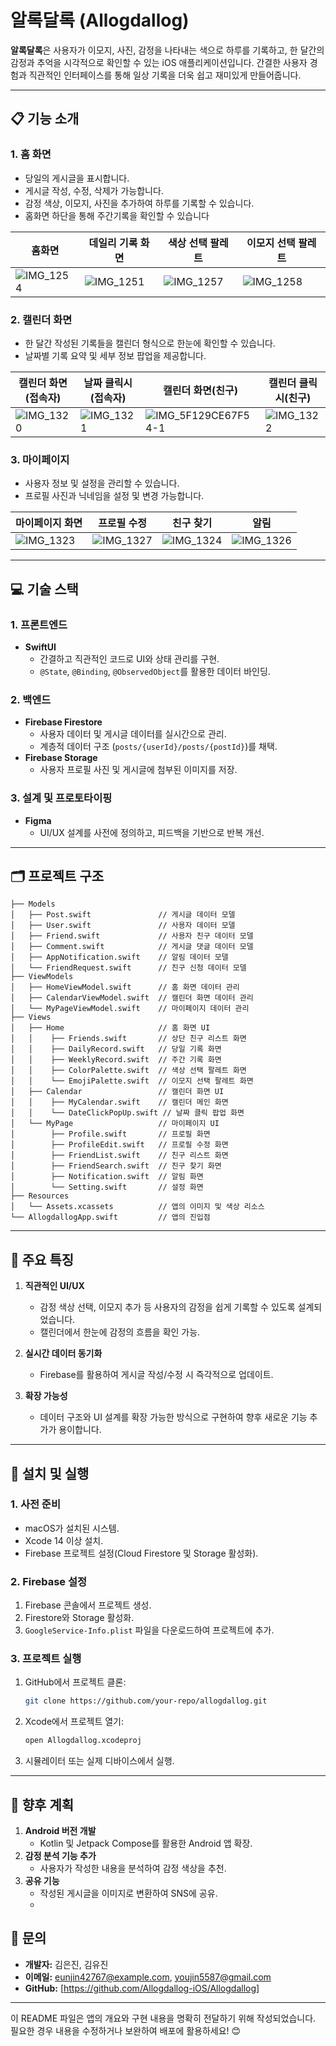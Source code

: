 # 알록달록 (Allogdallog)

**알록달록**은 사용자가 이모지, 사진, 감정을 나타내는 색으로 하루를 기록하고, 한 달간의 감정과 추억을 시각적으로 확인할 수 있는 iOS 애플리케이션입니다. 간결한 사용자 경험과 직관적인 인터페이스를 통해 일상 기록을 더욱 쉽고 재미있게 만들어줍니다.

---

## 📋 **기능 소개**

### 1. **홈 화면**
- 당일의 게시글을 표시합니다.
- 게시글 작성, 수정, 삭제가 가능합니다.
- 감정 색상, 이모지, 사진을 추가하여 하루를 기록할 수 있습니다.
- 홈화면 하단을 통해 주간기록을 확인할 수 있습니다

| 홈화면      | 데일리 기록 화면      | 색상 선택 팔레트    | 이모지 선택 팔레트      |
| ------------- | ------------- | ------------- | ------------- |
| ![IMG_1254](https://github.com/user-attachments/assets/795e6de1-61e7-4f7c-bfdf-e110f1b93306) | ![IMG_1251](https://github.com/user-attachments/assets/07fda0fd-1a3a-4f94-9489-9414011eb376) | ![IMG_1257](https://github.com/user-attachments/assets/00ff683f-8d30-45be-9293-495ca5c82527) | ![IMG_1258](https://github.com/user-attachments/assets/944f4ee4-9c66-4114-90b1-77bf9f58108a) |

### 2. **캘린더 화면**
- 한 달간 작성된 기록들을 캘린더 형식으로 한눈에 확인할 수 있습니다.
- 날짜별 기록 요약 및 세부 정보 팝업을 제공합니다.

| 캘린더 화면(접속자)    | 날짜 클릭시(접속자)      | 캘린더 화면(친구)    | 캘린더 클릭시(친구)      |
| ------------- | ------------- | ------------- | ------------- |
| ![IMG_1320](https://github.com/user-attachments/assets/1afe3390-c549-4369-a31a-0f6ae17ebb31) | ![IMG_1321](https://github.com/user-attachments/assets/eb91a468-6d71-41b6-a2c7-31ac57000afc) | ![IMG_5F129CE67F54-1](https://github.com/user-attachments/assets/770b8a7d-8f0a-48aa-b0ba-e5b94e868fb8) | ![IMG_1322](https://github.com/user-attachments/assets/26486b67-5499-40e3-a7ff-389b80d10769) |


### 3. **마이페이지**
- 사용자 정보 및 설정을 관리할 수 있습니다.
- 프로필 사진과 닉네임을 설정 및 변경 가능합니다.

| 마이페이지 화면    | 프로필 수정      | 친구 찾기    | 알림     |
| ------------- | ------------- | ------------- | ------------- |
| ![IMG_1323](https://github.com/user-attachments/assets/f682fc04-a130-4c1b-9271-8a0d654ede04) | ![IMG_1327](https://github.com/user-attachments/assets/7ad9ddd6-e84f-4c83-9a2f-cc26a6473102) | ![IMG_1324](https://github.com/user-attachments/assets/f922e481-d9fa-42a9-b7a4-ee5cc06fa392) | ![IMG_1326](https://github.com/user-attachments/assets/22310516-33fe-47eb-8e15-f72a967485b7) |

---

## 💻 **기술 스택**

### **1. 프론트엔드**
- **SwiftUI**
  - 간결하고 직관적인 코드로 UI와 상태 관리를 구현.
  - `@State`, `@Binding`, `@ObservedObject`를 활용한 데이터 바인딩.

### **2. 백엔드**
- **Firebase Firestore**
  - 사용자 데이터 및 게시글 데이터를 실시간으로 관리.
  - 계층적 데이터 구조 (`posts/{userId}/posts/{postId}`)를 채택.
- **Firebase Storage**
  - 사용자 프로필 사진 및 게시글에 첨부된 이미지를 저장.

### **3. 설계 및 프로토타이핑**
- **Figma**
  - UI/UX 설계를 사전에 정의하고, 피드백을 기반으로 반복 개선.

---

## 🗂️ **프로젝트 구조**

```plaintext
├── Models
│   ├── Post.swift               // 게시글 데이터 모델
│   ├── User.swift               // 사용자 데이터 모델
│   ├── Friend.swift             // 사용자 친구 데이터 모델
│   ├── Comment.swift            // 게시글 댓글 데이터 모델
│   ├── AppNotification.swift    // 알림 데이터 모델
│   └── FriendRequest.swift      // 친구 신청 데이터 모델
├── ViewModels
│   ├── HomeViewModel.swift      // 홈 화면 데이터 관리
│   ├── CalendarViewModel.swift  // 캘린더 화면 데이터 관리
│   └── MyPageViewModel.swift    // 마이페이지 데이터 관리
├── Views
│   ├── Home                     // 홈 화면 UI
│   │    ├── Friends.swift       // 상단 친구 리스트 화면
│   │    ├── DailyRecord.swift   // 당일 기록 화면
│   │    ├── WeeklyRecord.swift  // 주간 기록 화면
│   │    ├── ColorPalette.swift  // 색상 선택 팔레트 화면
│   │    └── EmojiPalette.swift  // 이모지 선택 팔레트 화면
│   ├── Calendar                 // 캘린더 화면 UI
│   │    ├── MyCalendar.swift    // 캘린더 메인 화면
│   │    └── DateClickPopUp.swift // 날짜 클릭 팝업 화면
│   └── MyPage                   // 마이페이지 UI
│        ├── Profile.swift       // 프로필 화면
│        ├── ProfileEdit.swift   // 프로필 수정 화면
│        ├── FriendList.swift    // 친구 리스트 화면
│        ├── FriendSearch.swift  // 친구 찾기 화면
│        ├── Notification.swift  // 알림 화면
│        └── Setting.swift       // 설정 화면
├── Resources
│   └── Assets.xcassets          // 앱의 이미지 및 색상 리소스
└── AllogdallogApp.swift         // 앱의 진입점
```

---

## 🌟 **주요 특징**

1. **직관적인 UI/UX**
   - 감정 색상 선택, 이모지 추가 등 사용자의 감정을 쉽게 기록할 수 있도록 설계되었습니다.
   - 캘린더에서 한눈에 감정의 흐름을 확인 가능.

2. **실시간 데이터 동기화**
   - Firebase를 활용하여 게시글 작성/수정 시 즉각적으로 업데이트.

3. **확장 가능성**
   - 데이터 구조와 UI 설계를 확장 가능한 방식으로 구현하여 향후 새로운 기능 추가가 용이합니다.

---

## 🚀 **설치 및 실행**

### **1. 사전 준비**
- macOS가 설치된 시스템.
- Xcode 14 이상 설치.
- Firebase 프로젝트 설정(Cloud Firestore 및 Storage 활성화).

### **2. Firebase 설정**
1. Firebase 콘솔에서 프로젝트 생성.
2. Firestore와 Storage 활성화.
3. `GoogleService-Info.plist` 파일을 다운로드하여 프로젝트에 추가.

### **3. 프로젝트 실행**
1. GitHub에서 프로젝트 클론:
   ```bash
   git clone https://github.com/your-repo/allogdallog.git
   ```
2. Xcode에서 프로젝트 열기:
   ```bash
   open Allogdallog.xcodeproj
   ```
3. 시뮬레이터 또는 실제 디바이스에서 실행.

---

## 📖 **향후 계획**

1. **Android 버전 개발**
   - Kotlin 및 Jetpack Compose를 활용한 Android 앱 확장.
2. **감정 분석 기능 추가**
   - 사용자가 작성한 내용을 분석하여 감정 색상을 추천.
3. **공유 기능**
   - 작성된 게시글을 이미지로 변환하여 SNS에 공유.
   - 

## 📧 **문의**

- **개발자:** 김은진, 김유진
- **이메일:** eunjin42767@example.com, youjin5587@gmail.com  
- **GitHub:** [https://github.com/Allogdallog-iOS/Allogdallog]

---

이 README 파일은 앱의 개요와 구현 내용을 명확히 전달하기 위해 작성되었습니다. 필요한 경우 내용을 수정하거나 보완하여 배포에 활용하세요! 😊
